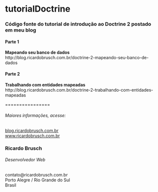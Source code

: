 tutorialDoctrine
================

<h3>Código fonte do tutorial de introdução ao Doctrine 2 postado em meu blog</h3>

<h4>Parte 1</h4>
<strong>Mapeando seu banco de dados</strong>
<br />
http://blog.ricardobrusch.com.br/doctrine-2-mapeando-seu-banco-de-dados


<h4>Parte 2</h4>
<strong>Trabalhando com entidades mapeadas</strong>
<br />
http://blog.ricardobrusch.com.br/doctrine-2-trabalhando-com-entidades-mapeadas

================

<h6>Maiores informações, acesse:</h6>
 
<a href="http://blog.ricardobrusch.com.br" target="_blank">blog.ricardobrusch.com.br</a>
<br />
<a href="http://www.ricardobrusch.com.br" target="_blank">www.ricardobrusch.com.br</a>


<h3>Ricardo Brusch</h3>
<h6>Desenvolvedor Web</h6>
contato@ricardobrusch.com.br
<br />
Porto Alegre / Rio Grande do Sul
<br />
Brasil
